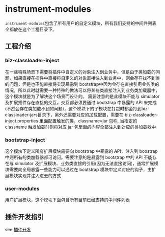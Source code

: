 # instrument-modules
`instrument-modules`包含了所有用户的自定义模块，所有我们支持的中间件列表全都放在这个工程目录下。

## 工程介绍
### biz-classloader-inject

在一些特殊场景下需要将插件中自定义的对象注入到业务中，但是由于类加载的问题，如果直接在插件中直接将自定义的对象直接注入到业务中，则会存在找不到类的问题，但是也不能直接将实现暴露到 bootstrap中因为会存在直接引用业务类的情况，所以此时就需要一种特殊的做法可以将某些类直接注入到业务类加载器中，这个模块就是为了解决这个场景而设计的。
需要注意的是此模块不能与 simulator 及扩展插件存在直接的交互，交互都必须要通过 bootstrap 中暴露的 API 来完成(不然会存在类加载不到的问题)，这个模块下的子模块在打包时都会打到biz-classloader-jars目录下，另外还需要对应的加载配置，需要在 biz-classloader-inject.properties 里面配置触发的类，classname=jar 包称,
当指定的 classname 触发加载时则将对应 jar 包里面的内容全部注入到对应的类加载器中

### bootstrap-inject

这个模块下定义所有扩展模块需要向 bootstrap 中暴露的 API，注入到 boostrap 中则所有的类加载器都可访问。需要注意的是暴露到 bootstrap 中的 API 不能存在与 simulator 及扩展模块、业务类直接的引用(因为无法直接访问)，通常扩展模块需要向全局暴露一些能力可以通过在 bootstrap 模块中定义对应的钩子，由扩展模块实现并注入进去的方式

### user-modules

用户扩展模块，这个模块下面包含所有目前已经支持的中间件列表

## 插件开发指引

see [插件开发](./PluginDev.md)
